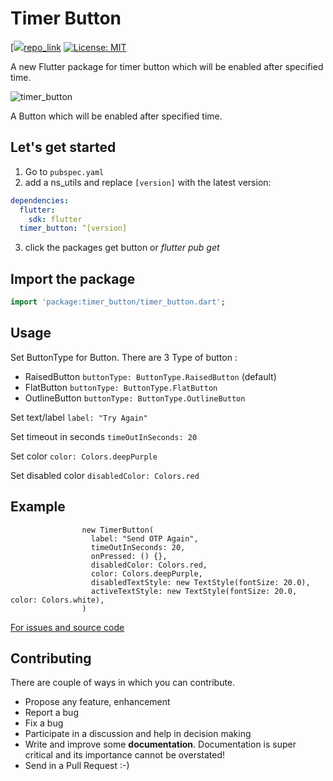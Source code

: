 # Timer Button

[![](https://img.shields.io/badge/build-1.0.2-brightgreen)[repo_link]
[![License: MIT](https://img.shields.io/badge/license-MIT-blue.svg)](https://opensource.org/licenses/MIT)


A new Flutter package for timer button which will be enabled after specified time.

![timer_button](https://cdn-images-1.medium.com/max/640/1*NhgmN1C4ltcQA-o34SYbIQ.gif)


A Button which will be enabled after specified time.


## Let's get started

1. Go to `pubspec.yaml` 
2. add a ns_utils and replace `[version]` with the latest version:  

```yaml
dependencies:
  flutter:
    sdk: flutter
  timer_button: ^[version]
```
3. click the packages get button or *flutter pub get*  

## Import the package

```dart
import 'package:timer_button/timer_button.dart';
```


## Usage
Set ButtonType for Button. There are 3 Type of button :
 - RaisedButton ```buttonType: ButtonType.RaisedButton``` (default)
 - FlatButton ```buttonType: ButtonType.FlatButton```
 - OutlineButton ```buttonType: ButtonType.OutlineButton```
 


Set text/label  ``` label: "Try Again" ```

Set timeout in seconds ``` timeOutInSeconds: 20 ```

Set color ```color: Colors.deepPurple```

Set disabled color ``` disabledColor: Colors.red ```

## Example

``` 
                new TimerButton(
                  label: "Send OTP Again",
                  timeOutInSeconds: 20,
                  onPressed: () {},
                  disabledColor: Colors.red,
                  color: Colors.deepPurple,
                  disabledTextStyle: new TextStyle(fontSize: 20.0),
                  activeTextStyle: new TextStyle(fontSize: 20.0, color: Colors.white),
                )

```


[For issues and source code](https://github.com/ajaynonstopio/timer_button)


## Contributing

There are couple of ways in which you can contribute.
- Propose any feature, enhancement
- Report a bug
- Fix a bug
- Participate in a discussion and help in decision making
- Write and improve some **documentation**. Documentation is super critical and its importance
  cannot be overstated!
- Send in a Pull Request :-)

[repo_link]: https://github.com/ajaynonstopio/timer_button


